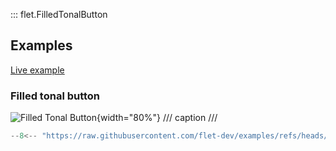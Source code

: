 ::: flet.FilledTonalButton

## Examples

[Live example](https://flet-controls-gallery.fly.dev/buttons/filledtonalbutton)

### Filled tonal button

![Filled Tonal Button](https://github.com/flet-dev/examples/blob/v1-docs/python/controls/filled-tonal-button/basic-filled-tonal-buttons.png){width="80%"}
/// caption
///

```python
--8<-- "https://raw.githubusercontent.com/flet-dev/examples/refs/heads/v1-docs/python/controls/buttons/filled-tonal-button/filled-tonal-button-example.py"
```
